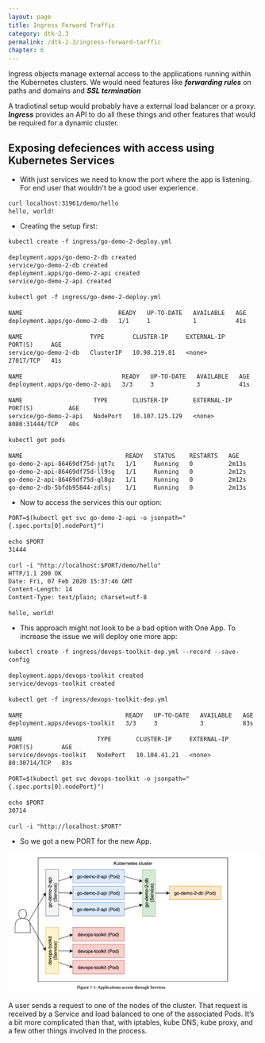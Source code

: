 ```yaml
---
layout: page
title: Ingress Forward Traffic
category: dtk-2.3
permalink: /dtk-2.3/ingress-forward-tarffic
chapter: 6
---
```


Ingress objects manage external access to the applications running within the Kubernetes clusters. We would need features like ***forwarding rules*** on paths and domains and ***SSL termination***

A tradiotinal setup would probably have a external load balancer or a proxy. ***Ingress*** provides an API to do all these things and other features that would be required for  a dynamic cluster.

## Exposing defeciences with access using Kubernetes Services

* With just services we need to know the port where the app is listening. For end user that wouldn't be a good user experience.

```
curl localhost:31961/demo/hello
hello, world!
```

* Creating the setup first:

```
kubectl create -f ingress/go-demo-2-deploy.yml 

deployment.apps/go-demo-2-db created
service/go-demo-2-db created
deployment.apps/go-demo-2-api created
service/go-demo-2-api created

kubectl get -f ingress/go-demo-2-deploy.yml

NAME                           READY   UP-TO-DATE   AVAILABLE   AGE
deployment.apps/go-demo-2-db   1/1     1            1           41s

NAME                   TYPE        CLUSTER-IP     EXTERNAL-IP   PORT(S)     AGE
service/go-demo-2-db   ClusterIP   10.98.219.81   <none>        27017/TCP   41s

NAME                            READY   UP-TO-DATE   AVAILABLE   AGE
deployment.apps/go-demo-2-api   3/3     3            3           41s

NAME                    TYPE       CLUSTER-IP       EXTERNAL-IP   PORT(S)          AGE
service/go-demo-2-api   NodePort   10.107.125.129   <none>        8080:31444/TCP   40s

kubectl get pods

NAME                             READY   STATUS    RESTARTS   AGE
go-demo-2-api-86469df75d-jqt7c   1/1     Running   0          2m13s
go-demo-2-api-86469df75d-ll9sg   1/1     Running   0          2m12s
go-demo-2-api-86469df75d-ql8gz   1/1     Running   0          2m12s
go-demo-2-db-5bfdb95844-zdlsj    1/1     Running   0          2m13s

```

* Now to access the services this our option:

```
PORT=$(kubectl get svc go-demo-2-api -o jsonpath="{.spec.ports[0].nodePort}")

echo $PORT
31444

curl -i "http://localhost:$PORT/demo/hello"
HTTP/1.1 200 OK
Date: Fri, 07 Feb 2020 15:37:46 GMT
Content-Length: 14
Content-Type: text/plain; charset=utf-8

hello, world!
```

* This approach might not look to be a bad option with One App. To increase the issue we will deploy one more app:

```
kubectl create -f ingress/devops-toolkit-dep.yml --record --save-config

deployment.apps/devops-toolkit created
service/devops-toolkit created

kubectl get -f ingress/devops-toolkit-dep.yml

NAME                             READY   UP-TO-DATE   AVAILABLE   AGE
deployment.apps/devops-toolkit   3/3     3            3           83s

NAME                     TYPE       CLUSTER-IP     EXTERNAL-IP   PORT(S)        AGE
service/devops-toolkit   NodePort   10.104.41.21   <none>        80:30714/TCP   83s

PORT=$(kubectl get svc devops-toolkit -o jsonpath="{.spec.ports[0].nodePort}")

echo $PORT
30714

curl -i "http://localhost:$PORT"

```

* So we got a new PORT for the new App.

![alt text](images/accessing-apps-thru-services.png "Accessing Apps thru Services")

A user sends a request to one of the nodes of the cluster. That request is received by a Service and load balanced to one of the associated Pods. It’s a bit more complicated than that, with iptables, kube DNS, kube proxy, and a few other things involved in the process.

